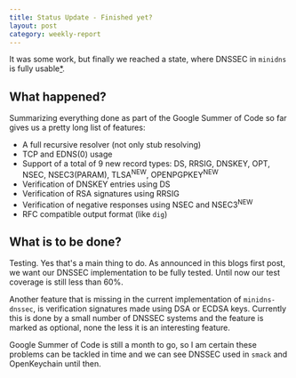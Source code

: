 ```yaml
---
title: Status Update - Finished yet?
layout: post
category: weekly-report
---
```


It was some work, but finally we reached a state, where DNSSEC in `minidns` is fully usable[*](#what-is-to-be-done).

What happened?
--------------
Summarizing everything done as part of the Google Summer of Code so far gives us a pretty long list of features:

- A full recursive resolver (not only stub resolving)
- TCP and EDNS(0) usage
- Support of a total of 9 new record types: DS, RRSIG, DNSKEY, OPT, NSEC, NSEC3(PARAM), TLSA<sup>NEW</sup>, OPENPGPKEY<sup>NEW</sup>
- Verification of DNSKEY entries using DS
- Verification of RSA signatures using RRSIG
- Verification of negative responses using NSEC and NSEC3<sup>NEW</sup>
- RFC compatible output format (like `dig`)

What is to be done?
-------------------
Testing. Yes that's a main thing to do. 
As announced in this blogs first post, we want our DNSSEC implementation to be fully tested. 
Until now our test coverage is still less than 60%.

Another feature that is missing in the current implementation of `minidns-dnssec`, is verification signatures made using DSA or ECDSA keys.
Currently this is done by a small number of DNSSEC systems and the feature is marked as optional, none the less it is an interesting feature.

Google Summer of Code is still a month to go, so I am certain these problems can be tackled in time and we can see DNSSEC used in `smack` and OpenKeychain until then.
